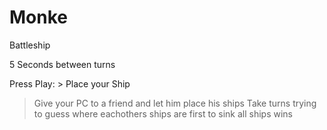 # Monke
Battleship

5 Seconds between turns

Press Play:
\> Place your Ship
> Give your PC to a friend and let him place his ships
> Take turns trying to guess where eachothers ships are
> first to sink all ships wins
